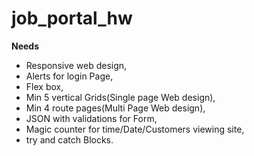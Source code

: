 # job_portal_hw
**Needs**
- Responsive web design, 
- Alerts for login Page,  
- Flex box, 
- Min 5 vertical Grids(Single page Web design), 
- Min 4 route pages(Multi Page Web design),
- JSON with validations for Form, 
- Magic counter for time/Date/Customers viewing site, 
- try and catch Blocks. 


